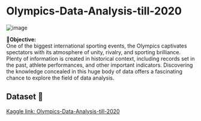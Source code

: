 # Olympics-Data-Analysis-till-2020
![image](https://wallpapers.com/images/hd/olympics-background-k2ztu0yjte0tosxo.jpg)

**📱Objective:**  
One of the biggest international sporting events, the Olympics captivates spectators with its atmosphere of unity, rivalry, and sporting brilliance. Plenty of information is created in historical context, including records set in the past, athlete performances, and other important indicators. Discovering the knowledge concealed in this huge body of data offers a fascinating chance to explore the field of data analysis.

## Dataset 📔
[Kaggle link: Olympics-Data-Analysis-till-2020](https://www.kaggle.com/datasets/nitishsharma01/olympics-124-years-datasettill-2020/data?select=Athletes_summer_games.csv)
